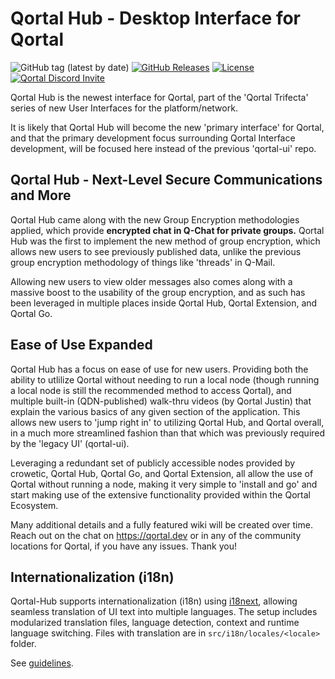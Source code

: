 # Qortal Hub - Desktop Interface for Qortal

![GitHub tag (latest by date)](https://img.shields.io/github/v/tag/Qortal/Qortal-Hub?label=latest%20version)
[![GitHub Releases](https://img.shields.io/github/downloads/Qortal/Qortal-Hub/latest/total)](https://github.com/Qortal/Qortal-Hub/releases/latest)
[![License](https://img.shields.io/badge/license-GPL--3.0-blue)](https://opensource.org/licenses/GPL-3.0)
[![Qortal Discord Invite](https://img.shields.io/discord/745037351163527189?color=%237289DA&label=Chat&logo=discord&logoColor=white)](https://discord.com/invite/54UyhB7)

Qortal Hub is the newest interface for Qortal, part of the 'Qortal Trifecta' series of new User Interfaces for the platform/network.

It is likely that Qortal Hub will become the new 'primary interface' for Qortal, and that the primary development focus surrounding Qortal Interface development, will be focused here instead of the previous 'qortal-ui' repo.

## Qortal Hub - Next-Level Secure Communications and More

Qortal Hub came along with the new Group Encryption methodologies applied, which provide **encrypted chat in Q-Chat for private groups.** Qortal Hub was the first to implement the new method of group encryption, which allows new users to see previously published data, unlike the previous group encryption methodology of things like 'threads' in Q-Mail.

Allowing new users to view older messages also comes along with a massive boost to the usability of the group encryption, and as such has been leveraged in multiple places inside Qortal Hub, Qortal Extension, and Qortal Go.

## Ease of Use Expanded

Qortal Hub has a focus on ease of use for new users. Providing both the ability to utlilize Qortal without needing to run a local node (though running a local node is still the recommended method to access Qortal), and multiple built-in (QDN-published) walk-thru videos (by Qortal Justin) that explain the various basics of any given section of the application. This allows new users to 'jump right in' to utilizing Qortal Hub, and Qortal overall, in a much more streamlined fashion than that which was previously required by the 'legacy UI' (qortal-ui).

Leveraging a redundant set of publicly accessible nodes provided by crowetic, Qortal Hub, Qortal Go, and Qortal Extension, all allow the use of Qortal without running a node, making it very simple to 'install and go' and start making use of the extensive functionality provided within the Qortal Ecosystem.

Many additional details and a fully featured wiki will be created over time. Reach out on the chat on https://qortal.dev or in any of the community locations for Qortal, if you have any issues. Thank you!

## Internationalization (i18n)

Qortal-Hub supports internationalization (i18n) using [i18next](https://www.i18next.com/), allowing seamless translation of UI text into multiple languages.
The setup includes modularized translation files, language detection, context and runtime language switching.
Files with translation are in `src/i18n/locales/<locale>` folder.

See [guidelines](./docs/i18n_languages.md).
